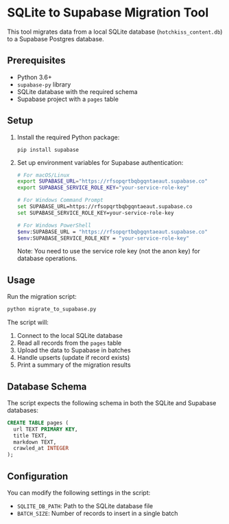 # SQLite to Supabase Migration Tool

This tool migrates data from a local SQLite database (`hotchkiss_content.db`) to a Supabase Postgres database.

## Prerequisites

- Python 3.6+
- `supabase-py` library
- SQLite database with the required schema
- Supabase project with a `pages` table

## Setup

1. Install the required Python package:
   ```
   pip install supabase
   ```

2. Set up environment variables for Supabase authentication:
   ```bash
   # For macOS/Linux
   export SUPABASE_URL="https://rfsopqrtbqbgqntaeaut.supabase.co"
   export SUPABASE_SERVICE_ROLE_KEY="your-service-role-key"
   
   # For Windows Command Prompt
   set SUPABASE_URL=https://rfsopqrtbqbgqntaeaut.supabase.co
   set SUPABASE_SERVICE_ROLE_KEY=your-service-role-key
   
   # For Windows PowerShell
   $env:SUPABASE_URL = "https://rfsopqrtbqbgqntaeaut.supabase.co"
   $env:SUPABASE_SERVICE_ROLE_KEY = "your-service-role-key"
   ```

   Note: You need to use the service role key (not the anon key) for database operations.

## Usage

Run the migration script:

```bash
python migrate_to_supabase.py
```

The script will:
1. Connect to the local SQLite database
2. Read all records from the `pages` table
3. Upload the data to Supabase in batches
4. Handle upserts (update if record exists)
5. Print a summary of the migration results

## Database Schema

The script expects the following schema in both the SQLite and Supabase databases:

```sql
CREATE TABLE pages (
  url TEXT PRIMARY KEY,
  title TEXT,
  markdown TEXT,
  crawled_at INTEGER
);
```

## Configuration

You can modify the following settings in the script:

- `SQLITE_DB_PATH`: Path to the SQLite database file
- `BATCH_SIZE`: Number of records to insert in a single batch
